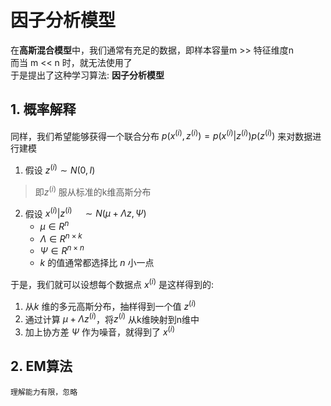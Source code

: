 # 因子分析模型

在**高斯混合模型**中，我们通常有充足的数据，即样本容量m >> 特征维度n  
而当 m << n 时，就无法使用了  
于是提出了这种学习算法: **因子分析模型**

## 1. 概率解释
同样，我们希望能够获得一个联合分布 $p(x^{(i)},z^{(i)}) = p(x^{(i)}|z^{(i)})p(z^{(i)})$ 来对数据进行建模  
1. 假设 $z^{(i)} \sim N(0,I)$ 
> 即$z^{(i)}$ 服从标准的k维高斯分布

2. 假设 $x^{(i)}|z^{(i)} \quad \sim N(\mu+\Lambda z,\Psi)$  
    - $\mu \in R^n$
    - $\Lambda \in R^{n×k}$
    - $\Psi \in R^{n×n}$
    - $k$ 的值通常都选择比 $n$ 小一点
 
于是，我们就可以设想每个数据点 $x^{(i)}$ 是这样得到的:
1. 从$k$ 维的多元高斯分布，抽样得到一个值 $z^{(i)}$
2. 通过计算 $\mu+\Lambda z^{(i)}$，将$z^{(i)}$ 从k维映射到n维中
3. 加上协方差 $\Psi$ 作为噪音，就得到了 $x^{(i)}$

## 2. EM算法
`理解能力有限，忽略`
